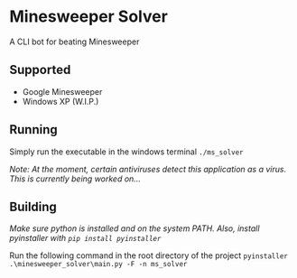 # Minesweeper Solver
A CLI bot for beating Minesweeper

## Supported
- Google Minesweeper
- Windows XP (W.I.P.)

## Running
Simply run the executable in the windows terminal `./ms_solver`

*Note: At the moment, certain antiviruses detect this application as a virus. This is currently being worked on...*


## Building
*Make sure python is installed and on the system PATH. Also, install pyinstaller with `pip install pyinstaller`*

Run the following command in the root directory of the project `pyinstaller .\minesweeper_solver\main.py -F -n ms_solver`



